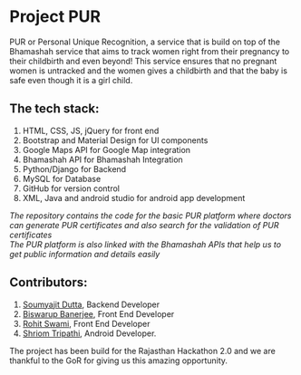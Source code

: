 # Project PUR

PUR or Personal Unique Recognition, a service that is build on top of the Bhamashah service that aims to track women right from their pregnancy to their childbirth and even beyond!
This service ensures that no pregnant women is untracked and the women gives a childbirth and that the baby is safe even though it is a girl child. 

## The tech stack:
1. HTML, CSS, JS, jQuery for front end
2. Bootstrap and Material Design for UI components
3. Google Maps API for Google Map integration
4. Bhamashah API for Bhamashah Integration
5. Python/Django for Backend
6. MySQL for Database
7. GitHub for version control
8. XML, Java and android studio for android app development

<i> The repository contains the code for the basic PUR platform where doctors can generate PUR certificates and also search for the validation of 
PUR certificates <br> 
The PUR platform is also linked with the Bhamashah APIs that help us to get public information and details easily</i>

## Contributors:

1. <a href="https://www.github.com/sanudatta11" target="_blank">Soumyajit Dutta</a>, Backend Developer
2.  <a href="https://www.github.com/bisso1998" target="_blank">Biswarup Banerjee</a>, Front End Developer
3. <a href="https://www.github.com/rowhitswami" target="_blank">Rohit Swami</a>, Front End Developer
4. <a href="https://www.github.com/jay006" target="_blank">Shriom Tripathi</a>, Android Developer.

The project has been build for the Rajasthan Hackathon 2.0 and we are thankful to the GoR for giving us this amazing opportunity.
